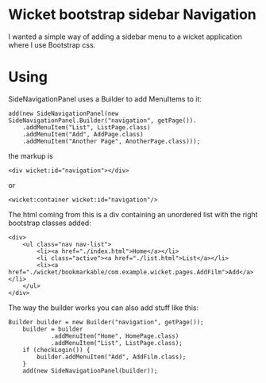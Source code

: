 Wicket bootstrap sidebar Navigation
===================================

I wanted a simple way of adding a sidebar menu to a wicket application where I use Bootstrap css.

Using
=====
SideNavigationPanel uses a Builder to add MenuItems to it:

    add(new SideNavigationPanel(new SideNavigationPanel.Builder("navigation", getPage()).
        .addMenuItem("List", ListPage.class)
        .addMenuItem("Add", AddPage.class)
        .addMenuItem("Another Page", AnotherPage.class)));

the markup is

    <div wicket:id="navigation"></div>

or

    <wicket:container wicket:id="navigation"/>

The html coming from this is a div containing an unordered list with the right bootstrap classes added:

    <div>
        <ul class="nav nav-list">
            <li><a href="./index.html">Home</a></li>
            <li class="active"><a href="./list.html">List</a></li>
            <li><a href="./wicket/bookmarkable/com.example.wicket.pages.AddFilm">Add</a></li>
        </ul>
    </div>



The way the builder works you can also add stuff like this:

    Builder builder = new Builder("navigation", getPage());
        builder = builder
                .addMenuItem("Home", HomePage.class)
                .addMenuItem("List", ListPage.class);
        if (checkLogin()) {
            builder.addMenuItem("Add", AddFilm.class);
        }
        add(new SideNavigationPanel(builder));

